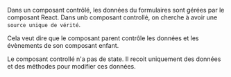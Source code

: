 Dans un composant contrôlé, les données du formulaires sont gérées par le composant React.
Dans unb composant controllé, on cherche à avoir une ``source unique de vérité``.

Cela veut dire que le composant parent contrôle les données et les évènements de son composant enfant.

Le composant controllé n'a pas de state. Il recoit uniquement des données et des méthodes pour modifier ces données.

